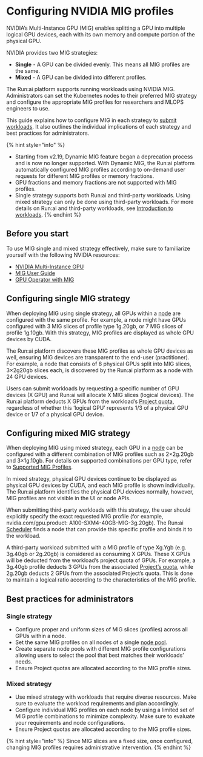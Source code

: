 # Configuring NVIDIA MIG profiles

NVIDIA’s Multi-Instance GPU (MIG) enables splitting a GPU into multiple logical GPU devices, each with its own memory and compute portion of the physical GPU.

NVIDIA provides two MIG strategies:

* **Single** - A GPU can be divided evenly. This means all MIG profiles are the same.
* **Mixed** - A GPU can be divided into different profiles.

The Run:ai platform supports running workloads using NVIDIA MIG. Administrators can set the Kubernetes nodes to their preferred MIG strategy and configure the appropriate MIG profiles for researchers and MLOPS engineers to use.

This guide explains how to configure MIG in each strategy to [submit workloads](../../workloads-in-runai/workloads.md). It also outlines the individual implications of each strategy and best practices for administrators.

{% hint style="info" %}
* Starting from v2.19, Dynamic MIG feature began a deprecation process and is now no longer supported. With Dynamic MIG, the Run:ai platform automatically configured MIG profiles according to on-demand user requests for different MIG profiles or memory fractions.
* GPU fractions and memory fractions are not supported with MIG profiles.
* Single strategy supports both Run:ai and third-party workloads. Using mixed strategy can only be done using third-party workloads. For more details on Run:ai and third-party workloads, see [Introduction to workloads](../../workloads-in-runai/workloads.md).
{% endhint %}

## Before you start

To use MIG single and mixed strategy effectively, make sure to familiarize yourself with the following NVIDIA resources:

* [NVIDIA Multi-Instance GPU](https://www.nvidia.com/en-eu/technologies/multi-instance-gpu/)
* [MIG User Guide](https://docs.nvidia.com/datacenter/tesla/mig-user-guide/index.html)
* [GPU Operator with MIG](https://docs.nvidia.com/datacenter/cloud-native/gpu-operator/latest/gpu-operator-mig.html)

## Configuring single MIG strategy

When deploying MIG using single strategy, all GPUs within a [node](nodes.md) are configured with the same profile. For example, a node might have GPUs configured with 3 MIG slices of profile type 1g.20gb, or 7 MIG slices of profile 1g.10gb. With this strategy, MIG profiles are displayed as whole GPU devices by CUDA.

The Run:ai platform discovers these MIG profiles as whole GPU devices as well, ensuring MIG devices are transparent to the end-user (practitioner). For example, a node that consists of 8 physical GPUs split into MIG slices, 3×2g20gb slices each, is discovered by the Run:ai platform as a node with 24 GPU devices.

Users can submit workloads by requesting a specific number of GPU devices (X GPU) and Run:ai will allocate X MIG slices (logical devices). The Run:ai platform deducts X GPUs from the workload’s [Project quota](../managing-your-organization/projects.md), regardless of whether this ‘logical GPU’ represents 1/3 of a physical GPU device or 1/7 of a physical GPU device.

## Configuring mixed MIG strategy

When deploying MIG using mixed strategy, each GPU in a [node](nodes.md) can be configured with a different combination of MIG profiles such as 2×2g.20gb and 3×1g.10gb. For details on supported combinations per GPU type, refer to [Supported MIG Profiles](https://docs.nvidia.com/datacenter/tesla/mig-user-guide/index.html#supported-mig-profiles).

In mixed strategy, physical GPU devices continue to be displayed as physical GPU devices by CUDA, and each MIG profile is shown individually. The Run:ai platform identifies the physical GPU devices normally, however, MIG profiles are not visible in the UI or node APIs.

When submitting third-party workloads with this strategy, the user should explicitly specify the exact requested MIG profile (for example, nvidia.com/gpu.product: A100-SXM4-40GB-MIG-3g.20gb). The Run:ai [Scheduler](broken-reference/) finds a node that can provide this specific profile and binds it to the workload.

A third-party workload submitted with a MIG profile of type Xg.Ygb (e.g. 3g.40gb or 2g.20gb) is considered as consuming X GPUs. These X GPUs will be deducted from the workload’s project quota of GPUs. For example, a 3g.40gb profile deducts 3 GPUs from the associated [Project’s quota](../managing-your-organization/projects.md), while 2g.20gb deducts 2 GPUs from the associated Project’s quota. This is done to maintain a logical ratio according to the characteristics of the MIG profile.

## Best practices for administrators

### Single strategy

* Configure proper and uniform sizes of MIG slices (profiles) across all GPUs within a node.
* Set the same MIG profiles on all nodes of a single [node pool](node-pools.md).
* Create separate node pools with different MIG profile configurations allowing users to select the pool that best matches their workloads’ needs.
* Ensure Project quotas are allocated according to the MIG profile sizes.

### Mixed strategy

* Use mixed strategy with workloads that require diverse resources. Make sure to evaluate the workload requirements and plan accordingly.
* Configure individual MIG profiles on each node by using a limited set of MIG profile combinations to minimize complexity. Make sure to evaluate your requirements and node configurations.
* Ensure Project quotas are allocated according to the MIG profile sizes.

{% hint style="info" %}
Since MIG slices are a fixed size, once configured, changing MIG profiles requires administrative intervention.
{% endhint %}
